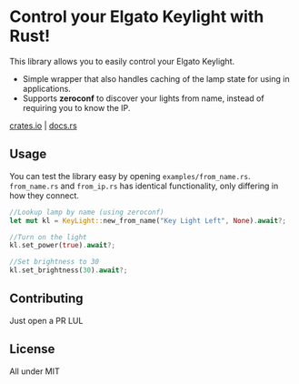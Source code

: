 # Control your Elgato Keylight with Rust!

This library allows you to easily control your Elgato Keylight.

-   Simple wrapper that also handles caching of the lamp state for using in applications.
-   Supports **zeroconf** to discover your lights from name, instead of requiring you to know the IP.

[crates.io](https://crates.io/crates/elgato-keylight) |
[docs.rs](https://docs.rs/elgato-keylight/latest/elgato-keylight/)

## Usage

You can test the library easy by opening `examples/from_name.rs`. `from_name.rs` and `from_ip.rs` has identical functionality, only differing in how they connect.

```rust
//Lookup lamp by name (using zeroconf)
let mut kl = KeyLight::new_from_name("Key Light Left", None).await?;

//Turn on the light
kl.set_power(true).await?;

//Set brightness to 30
kl.set_brightness(30).await?;
```

## Contributing

Just open a PR LUL

## License

All under MIT
